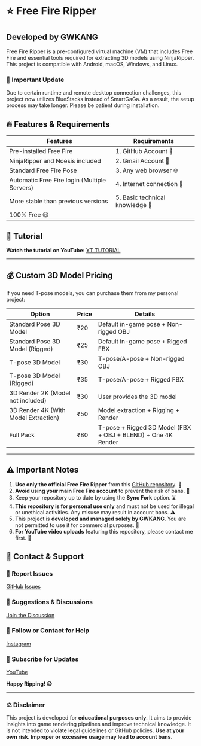 # ⭐ Free Fire Ripper

## Developed by GWKANG

Free Fire Ripper is a pre-configured virtual machine (VM) that includes Free Fire and essential tools required for extracting 3D models using NinjaRipper. This project is compatible with Android, macOS, Windows, and Linux.

### 📢 Important Update
Due to certain runtime and remote desktop connection challenges, this project now utilizes BlueStacks instead of SmartGaGa. As a result, the setup process may take longer. Please be patient during installation.

## 🔥 Features & Requirements

| **Features** | **Requirements** |
|-------------|----------------|
| Pre-installed Free Fire | 1. GitHub Account 🔑 |
| NinjaRipper and Noesis included | 2. Gmail Account 📧 |
| Standard Free Fire Pose | 3. Any web browser 🌐 |
| Automatic Free Fire login (Multiple Servers) | 4. Internet connection 🛜 |
| More stable than previous versions | 5. Basic technical knowledge 🧠 |
| 100% Free 😃 |  |

## 🎥 Tutorial
**Watch the tutorial on YouTube:** [YT TUTORIAL](https://www.youtube.com/watch?v=FlCx9gY3lWg)

---

## 💰 Custom 3D Model Pricing
If you need T-pose models, you can purchase them from my personal project:

| **Option** | **Price** | **Details** |
|-----------|----------|-------------|
| Standard Pose 3D Model | ₹20 | Default in-game pose + Non-rigged OBJ |
| Standard Pose 3D Model (Rigged) | ₹25 | Default in-game pose + Rigged FBX |
| T-pose 3D Model | ₹30 | T-pose/A-pose + Non-rigged OBJ |
| T-pose 3D Model (Rigged) | ₹35 | T-pose/A-pose + Rigged FBX |
| 3D Render 2K (Model not included) | ₹30 | User provides the 3D model |
| 3D Render 4K (With Model Extraction) | ₹50 | Model extraction + Rigging + Render |
| Full Pack | ₹80 | T-pose + Rigged 3D Model (FBX + OBJ + BLEND) + One 4K Render |
---
## ⚠️ Important Notes
1. **Use only the official Free Fire Ripper** from this [GitHub repository](https://github.com/GWKANG-YT/FreeFireRipper). 📌
2. **Avoid using your main Free Fire account** to prevent the risk of bans. 🚫
3. Keep your repository up to date by using the **Sync Fork** option. ⏳
4. **This repository is for personal use only** and must not be used for illegal or unethical activities. Any misuse may result in account bans. ⚠️
5. This project is **developed and managed solely by GWKANG**. You are not permitted to use it for commercial purposes. 👿
6. **For YouTube video uploads** featuring this repository, please contact me first. 📮

## 📩 Contact & Support

### 📌 Report Issues
[GitHub Issues](https://github.com/GWKANG-YT/FreeFireRipper/issues)

### 💬 Suggestions & Discussions
[Join the Discussion](https://github.com/GWKANG-YT/FreeFireRipper/discussions)

### 📱 Follow or Contact for Help
[Instagram](https://www.instagram.com/inderx_kang)

### 🎥 Subscribe for Updates
[YouTube](https://youtube.com/@GW_KANG)

**Happy Ripping! 😉**

---
### ⚖️ Disclaimer
This project is developed for **educational purposes only**. It aims to provide insights into game rendering pipelines and improve technical knowledge. It is not intended to violate legal guidelines or GitHub policies. **Use at your own risk. Improper or excessive usage may lead to account bans.**

